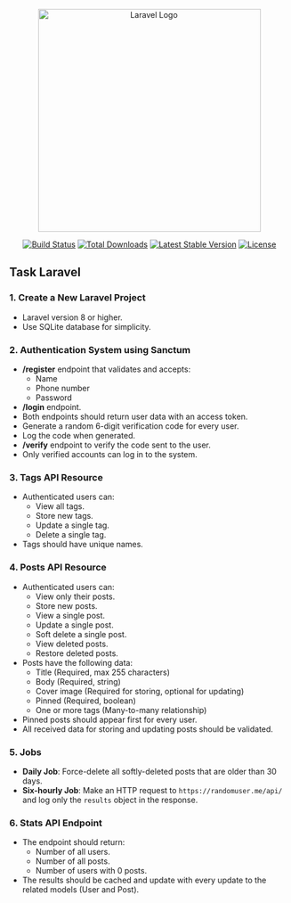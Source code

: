 <p align="center"><a href="https://laravel.com" target="_blank"><img src="https://raw.githubusercontent.com/laravel/art/master/logo-lockup/5%20SVG/2%20CMYK/1%20Full%20Color/laravel-logolockup-cmyk-red.svg" width="400" alt="Laravel Logo"></a></p>

<p align="center">
<a href="https://github.com/laravel/framework/actions"><img src="https://github.com/laravel/framework/workflows/tests/badge.svg" alt="Build Status"></a>
<a href="https://packagist.org/packages/laravel/framework"><img src="https://img.shields.io/packagist/dt/laravel/framework" alt="Total Downloads"></a>
<a href="https://packagist.org/packages/laravel/framework"><img src="https://img.shields.io/packagist/v/laravel/framework" alt="Latest Stable Version"></a>
<a href="https://packagist.org/packages/laravel/framework"><img src="https://img.shields.io/packagist/l/laravel/framework" alt="License"></a>
</p>

## Task Laravel

### 1. Create a New Laravel Project
- Laravel version 8 or higher.
- Use SQLite database for simplicity.

### 2. Authentication System using Sanctum
- **/register** endpoint that validates and accepts:
  - Name
  - Phone number
  - Password
- **/login** endpoint.
- Both endpoints should return user data with an access token.
- Generate a random 6-digit verification code for every user.
- Log the code when generated.
- **/verify** endpoint to verify the code sent to the user.
- Only verified accounts can log in to the system.

### 3. Tags API Resource
- Authenticated users can:
  - View all tags.
  - Store new tags.
  - Update a single tag.
  - Delete a single tag.
- Tags should have unique names.

### 4. Posts API Resource
- Authenticated users can:
  - View only their posts.
  - Store new posts.
  - View a single post.
  - Update a single post.
  - Soft delete a single post.
  - View deleted posts.
  - Restore deleted posts.
- Posts have the following data:
  - Title (Required, max 255 characters)
  - Body (Required, string)
  - Cover image (Required for storing, optional for updating)
  - Pinned (Required, boolean)
  - One or more tags (Many-to-many relationship)
- Pinned posts should appear first for every user.
- All received data for storing and updating posts should be validated.

### 5. Jobs
- **Daily Job**: Force-delete all softly-deleted posts that are older than 30 days.
- **Six-hourly Job**: Make an HTTP request to `https://randomuser.me/api/` and log only the `results` object in the response.

### 6. Stats API Endpoint
- The endpoint should return:
  - Number of all users.
  - Number of all posts.
  - Number of users with 0 posts.
- The results should be cached and update with every update to the related models (User and Post).
